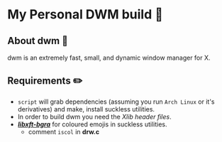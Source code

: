 # My Personal DWM build 🌟

## About dwm 🐧

dwm is an extremely fast, small, and dynamic window manager for X.

## Requirements ✏️

- `script` will grab dependencies (assuming you run `Arch Linux` or it's derivatives) and make, install suckless utilities.
- In order to build dwm you need the _Xlib header files_.
- [***libxft-bgra***](https://aur.archlinux.org/packages/libxft-bgra-git) for coloured emojis in suckless utilities.
  - comment `iscol` in **drw.c**
